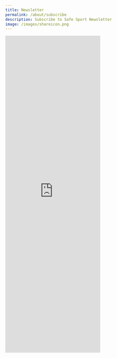 ```yaml
---
title: Newsletter
permalink: /about/subscribe
description: Subscribe to Safe Sport Newsletter
image: /images/shareicon.png
---
```

<iframe src="https://docs.google.com/forms/d/e/1FAIpQLSfMiGX5z3DeXmbeIdobYQaUAXsUaUB3XcXXvbZFl_YdLtVcnw/viewform?embedded=true" width="auto" height="1000" frameborder="0" marginheight="0" marginwidth="0">Loading…</iframe>